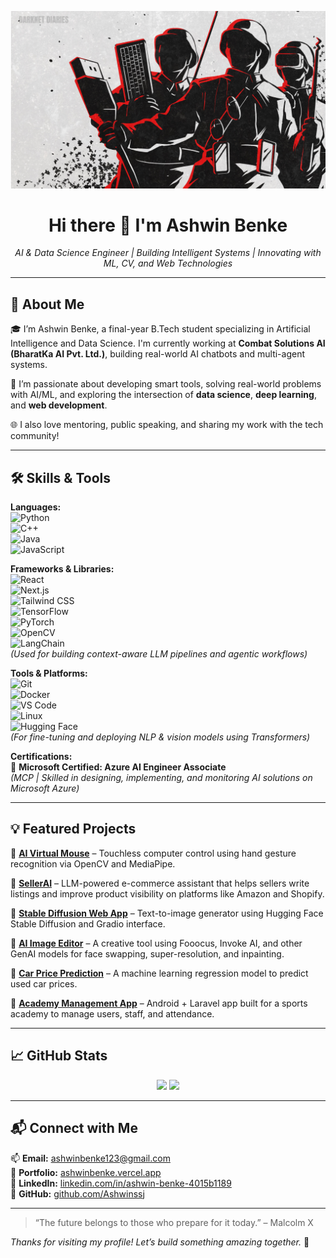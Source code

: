 <!-- Banner Image -->
<p align="center">
  <img src="https://github.com/Ashwinssj/Ashwinssj/blob/main/assets/cyberarmy-Desktop.jpg?raw=true" alt="Cyber Army Banner" width="800" />
</p>

<h1 align="center">Hi there 👋 I'm Ashwin Benke</h1>

<p align="center">
  <em>AI & Data Science Engineer | Building Intelligent Systems | Innovating with ML, CV, and Web Technologies</em>
</p>

---

## 🚀 About Me

🎓 I’m Ashwin Benke, a final-year B.Tech student specializing in Artificial Intelligence and Data Science. I'm currently working at **Combat Solutions AI (BharatKa AI Pvt. Ltd.)**, building real-world AI chatbots and multi-agent systems.

🧠 I’m passionate about developing smart tools, solving real-world problems with AI/ML, and exploring the intersection of **data science**, **deep learning**, and **web development**.

🌐 I also love mentoring, public speaking, and sharing my work with the tech community!

---

## 🛠️ Skills & Tools

**Languages:**  
![Python](https://img.shields.io/badge/-Python-333?style=flat&logo=python)  
![C++](https://img.shields.io/badge/-C++-00599C?style=flat&logo=c%2B%2B)  
![Java](https://img.shields.io/badge/-Java-007396?style=flat&logo=java)  
![JavaScript](https://img.shields.io/badge/-JavaScript-F7DF1E?style=flat&logo=javascript&logoColor=black)

**Frameworks & Libraries:**  
![React](https://img.shields.io/badge/-React-20232A?style=flat&logo=react)  
![Next.js](https://img.shields.io/badge/-Next.js-000000?style=flat&logo=nextdotjs)  
![Tailwind CSS](https://img.shields.io/badge/-TailwindCSS-38B2AC?style=flat&logo=tailwind-css)  
![TensorFlow](https://img.shields.io/badge/-TensorFlow-FF6F00?style=flat&logo=tensorflow)  
![PyTorch](https://img.shields.io/badge/-PyTorch-EE4C2C?style=flat&logo=pytorch)  
![OpenCV](https://img.shields.io/badge/-OpenCV-5C3EE8?style=flat&logo=opencv)  
![LangChain](https://img.shields.io/badge/-LangChain-000000?style=flat&logo=data:image/svg+xml;base64,...&logoColor=white)  
*(Used for building context-aware LLM pipelines and agentic workflows)*

**Tools & Platforms:**  
![Git](https://img.shields.io/badge/-Git-F05032?style=flat&logo=git)  
![Docker](https://img.shields.io/badge/-Docker-2496ED?style=flat&logo=docker)  
![VS Code](https://img.shields.io/badge/-VSCode-007ACC?style=flat&logo=visual-studio-code)  
![Linux](https://img.shields.io/badge/-Linux-FCC624?style=flat&logo=linux)  
![Hugging Face](https://img.shields.io/badge/-Hugging%20Face-FFD21F?style=flat&logo=huggingface)  
*(For fine-tuning and deploying NLP & vision models using Transformers)*

**Certifications:**  
📜 **Microsoft Certified: Azure AI Engineer Associate**  
*(MCP | Skilled in designing, implementing, and monitoring AI solutions on Microsoft Azure)*

---

## 💡 Featured Projects

🔸 [**AI Virtual Mouse**](https://github.com/Ashwinssj/AI-Virtual-Mouse) – Touchless computer control using hand gesture recognition via OpenCV and MediaPipe.

🔸 [**SellerAI**](https://github.com/Ashwinssj/SellerAI) – LLM-powered e-commerce assistant that helps sellers write listings and improve product visibility on platforms like Amazon and Shopify.

🔸 [**Stable Diffusion Web App**](https://github.com/Ashwinssj/StableDiffusionGradio) – Text-to-image generator using Hugging Face Stable Diffusion and Gradio interface.

🔸 [**AI Image Editor**](https://github.com/Ashwinssj/ScadePro) – A creative tool using Fooocus, Invoke AI, and other GenAI models for face swapping, super-resolution, and inpainting.

🔸 [**Car Price Prediction**](https://github.com/Ashwinssj/ML-CarPricePrediction) – A machine learning regression model to predict used car prices.

🔸 [**Academy Management App**](https://github.com/Ashwinssj/PSA-ManagementApp) – Android + Laravel app built for a sports academy to manage users, staff, and attendance.

---

## 📈 GitHub Stats

<p align="center">
  <img src="https://github-readme-stats.vercel.app/api?username=Ashwinssj&show_icons=true&theme=radical" width="48%"/>
  <img src="https://github-readme-stats.vercel.app/api/top-langs/?username=Ashwinssj&layout=compact&theme=radical" width="48%"/>
</p>

---

## 📬 Connect with Me

📫 **Email:** [ashwinbenke123@gmail.com](mailto:ashwinbenke123@gmail.com)  
🔗 **Portfolio:** [ashwinbenke.vercel.app](https://ashwinbenke.vercel.app/)  
💼 **LinkedIn:** [linkedin.com/in/ashwin-benke-4015b1189](https://www.linkedin.com/in/ashwin-benke-4015b1189/)  
🐙 **GitHub:** [github.com/Ashwinssj](https://github.com/Ashwinssj)

---

> “The future belongs to those who prepare for it today.” – Malcolm X

_Thanks for visiting my profile! Let’s build something amazing together._ 🚀
